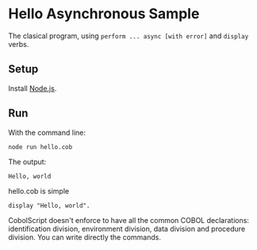 # Hello Asynchronous Sample

The clasical program, using `perform ... async [with error]` and `display` verbs.

## Setup

Install [Node.js](http://nodejs.org).

## Run

With the command line:
```
node run hello.cob
```

The output:
```
Hello, world
```

hello.cob is simple
```cobol
display "Hello, world".
```

CobolScript doesn't enforce to have all the common COBOL declarations: identification division, environment
division, data division and procedure division. You can write directly the commands.
